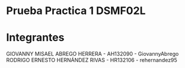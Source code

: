 # Prueba Practica 1 DSMF02L
# Integrantes
GIOVANNY MISAEL ABREGO HERRERA  - AH132090 - GiovannyAbrego  
RODRIGO ERNESTO HERNÁNDEZ RIVAS - HR132106 - rehernandez95
